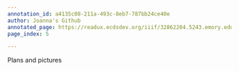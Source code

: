 ```yaml
---
annotation_id: a4135c08-211a-493c-8eb7-787bb24ce40e
author: Joanna's Github
annotated_page: https://readux.ecdsdev.org/iiif/32862204.5243.emory.edu/canvas/32862204.5243.emory.edu$4
page_index: 5

---
```

<p>Plans and pictures</p>